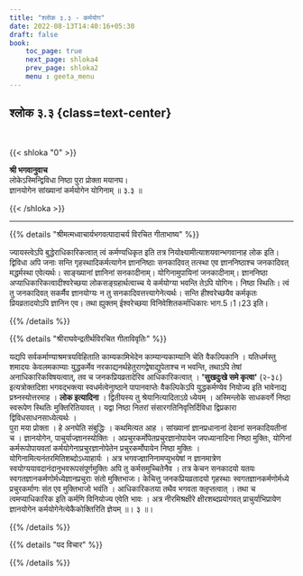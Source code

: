 ```yaml
---
title: "श्लोक ३.३ - कर्मयोग"
date: 2022-08-13T14:40:16+05:30
draft: false
book:
    toc_page: true
    next_page: shloka4
    prev_page: shloka2
    menu : geeta_menu
---
```




## श्लोक ३.३ {class=text-center}

<br/>

{{< shloka  "0"  >}}

**श्री भगवानुवाच**  
लोकेऽस्मिन्द्विविधा निष्ठा पुरा प्रोक्ता मयानघ।  
ज्ञानयोगेन सांख्यानां कर्मयोगेन योगिनाम् ॥ ३.३ ॥

{{< /shloka >}}

---


{{% details "श्रीमत्मध्वाचार्यभगवत्पादाचर्य विरचित  गीताभाष्य" %}}

ज्यायस्त्वेऽपि बुद्धेराधिकारिकत्वात् त्वं कर्मण्यधिकृत इति तत्र नियोक्ष्यामीत्याशयवान्भगवानाह लोक इति। द्विविधा अपि जनाः सन्ति गृहस्थादिकर्मत्यागेन ज्ञाननिष्ठाः सनकादिवत् तत्स्था एव ज्ञाननिष्ठाश्च जनकादिवत् मद्धर्मस्था एवेत्यर्थः। साङ्ख्यानां ज्ञानिनां सनकादीनाम्। योगिनामुपायिनां जनकादीनाम्। ज्ञाननिष्ठा अप्याधिकारिकत्वादीश्वरेच्छया लोकसङ्ग्रहार्थत्वाच्च ये कर्मयोग्या भवन्ति तेऽपि योगिनः। निष्ठा स्थितिः। त्वं तु जनकादिवत् सकर्मैव ज्ञानयोग्यः न तु सनकादिवत्तत्त्यागेनेत्यर्थः। सन्ति हीश्वरेच्छयैव कर्मकृतः प्रियव्रतादयोऽपि ज्ञानिन एव। तथा ह्युक्तम् ईश्वरेच्छया विनिवेशितकर्माधिकारः भाग.5।1।23 इति।

{{% /details %}}



{{% details "श्रीराघवेन्द्रतीर्थविरचित गीताविवृतिः" %}}

यद्यपि सर्वकर्माण्याश्रमत्रयविहिताति काम्यकामिभेदेन काम्यान्यकाम्यानि
चेति वैकल्पिकानि । यतिधर्मस्तु शमादयः केवलमकाम्याः युद्धकर्मेव
नरकाद्यनर्थहेतुरागद्वेषाद्युपेताश्च न भवन्ति, तथाऽपि तेषां
अनाधिकारिकविषयत्वात्‌, तव च जनकप्रियव्रतादेरिव आधिकारिकत्वात्‌ ।
 **'सुखदुःखे समे कृत्वा'** (२-३८) इत्यत्रोक्तदिशा भगवद्भक्त्या स्वधर्मत्वेनाुष्ठाने
पापानवाप्तेः  वैकल्पिकेऽपि युद्धकर्मण्येव नियोज्य इति भावेनाद्य प्रश्र्नस्योत्तरमाह ।  **लोक इत्यादिना** । द्वितीयस्य तु  श्रेयानित्यादिताऽग्रे ध्येयम्‌ । अस्मिन्लोके
साधकवर्गे निष्ठा स्वरूपेण स्थितिः मुक्तिरितियावत्‌ । यद्वा निष्ठा नितरां
संसारगतिनिवृत्तिर्दिविधा द्विप्रकारा द्विविधसाधनसाध्येत्यर्थः ।  
पुरा मया प्रोक्ता । हे अनघेति संबुद्धिः । कथमित्यत आह । सांख्यानां ज्ञानप्रधानानां देवानां
सनकादियतीनां च । ज्ञानयोगेन, पाचुर्याज्ज्ञानस्योक्तिः ।
अप्रचुरकर्मोपेतप्रचुरज्ञानोपायेन जपध्यानादिना निष्ठा मुक्तिः, योगिनां
कर्मरूपोपायवतां कर्मयोगेनाप्रचुरज्ञानोपेतेन प्रचुरकर्मोपायेन निष्ठा मुक्तिः ।
योगिनामित्यनंतरमितिशब्दोऽध्याहार्यः । अत्र भगवज्ज्ञानिनामप्युभयेषां न
ज्ञानमात्रेण स्वयोग्ययावदानंदानुभवरूपसंपूर्णमुक्तिः  अपि तु कर्मसमुच्चितेनैव ।
तत्र केचन सनकादयो यतयः स्वगतज्ञानकर्मणोर्मध्येज्ञानप्रचुराः संतो मुक्तिभाजः।
केचित्तु जनकप्रियव्रतादयो गृहस्थाः स्वगतज्ञानकर्मणोर्मध्ये प्रचुरकर्माणः संत
एव मुक्तिभाजो भवंति । आधिकारिकतया तथैव भगवता क्लृप्तत्वात्‌ । तथा च
त्वमप्याधिकारिक इति कर्मणि विनियोज्य एवेति भावः । अत्र
नीरमिश्रक्षीरे  क्षीरशब्दप्रयोगवत् प्राचुर्याभिप्रायेण ज्ञानयोगेन
कर्मयोगेनेत्येकैकोक्तिरिति ज्ञेयम्‌ ॥। ३ ॥।

{{% /details %}}



{{% details "पद विचार" %}}


{{% /details %}}
